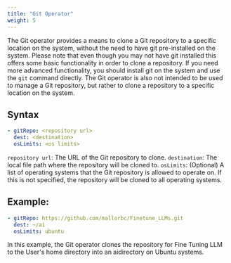 ```yaml
---
title: "Git Operator"
weight: 5
---
```

The Git operator provides a means to clone a Git repository to a specific location on the system, without the need to have git pre-installed on the system.  Please note that even though you may not have git installed this offers some basic functionality in order to clone a repository.  If you need more advanced functionality, you should install git on the system and use the `git` command directly.  The Git operator is also not intended to be used to manage a Git repository, but rather to clone a repository to a specific location on the system.

## Syntax

```yaml
- gitRepo: <repository url>
  dest: <destination>
  osLimits: <os limits>
```

`repository url`: The URL of the Git repository to clone.
`destination`: The local file path where the repository will be cloned to.
`osLimits`: (Optional) A list of operating systems that the Git repository is allowed to operate on.  If this is not specified, the repository will be cloned to all operating systems.

## Example:

```yaml
- gitRepo: https://github.com/mallorbc/Finetune_LLMs.git
  dest: ~/ai
  osLimits: ubuntu
```

In this example, the Git operator clones the repository for Fine Tuning LLM to the User's home directory into an aidirectory on Ubuntu systems.